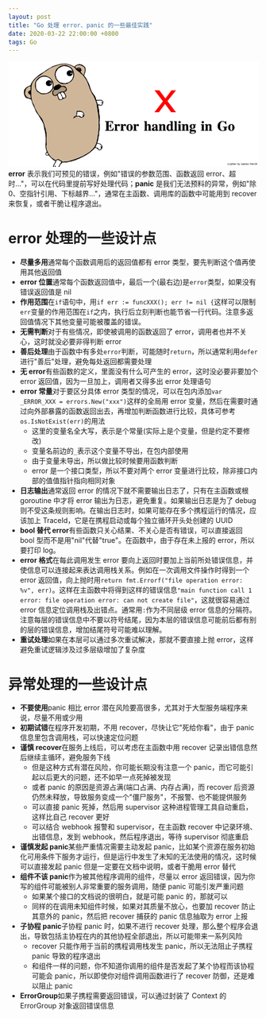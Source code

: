 ```yaml
---
layout: post
title: "Go 处理 error、panic 的一些最佳实践"
date: 2020-03-22 22:00:00 +0800
tags: Go
---
```


![InfluxDB + Grafana](/assets/images/2020-03-22-Go_error_best_practice_1.png)
**error** 表示我们可预见的错误，例如"错误的参数范围、函数返回 error、超时..."，可以在代码里提前写好处理代码；**panic** 是我们无法预料的异常，例如"除 0、空指针引用、下标越界..."，通常在主函数、调用库的函数中可能用到 recover 来恢复，或者干脆让程序退出。

# error 处理的一些设计点

- **尽量多用**通常每个函数调用后的返回值都有 error 类型，要先判断这个值再使用其他返回值
- **error 位置**通常每个函数返回值中，最后一个(最右边)是`error`类型，如果没有错误返回值是 nil
- **作用范围**在`if`语句中，用`if err := funcXXX(); err != nil {`这样可以限制`err`变量的作用范围在`if`之内，执行后立刻判断也能节省一行代码。注意多返回值情况下其他变量可能被覆盖的错误。
- **无需判断**对于有些情况，即使被调用的函数返回了 error，调用者也并不关心，这时就没必要非得判断 error
- **善后处理**由于函数中有多处`error`判断，可能随时`return`，所以通常利用`defer`进行"善后"处理，避免每处返回都需要处理
- **无 error**有些函数的定义，里面没有什么可产生的 error，这时没必要非要加个 error 返回值，因为一旦加上，调用者又得多出 error 处理语句
- **error 常量**对于要区分具体 error 类型的情况，可以在包内添加`var _ERROR_XXX = errors.New("xxx")`这样的全局用 error 变量，然后在需要时通过向外部暴露的函数返回出去，再增加判断函数进行比较，具体可参考`os.IsNotExist(err)`的用法
  - 这里的变量名全大写，表示是个常量(实际上是个变量，但是约定不要修改)
  - 变量名前边的`_`表示这个变量不导出，在包内部使用
  - 由于变量未导出，所以做比较时候要用函数判断
  - error 是一个接口类型，所以不要对两个 error 变量进行比较，除非接口内部的值值指针指向相同对象
- **日志输出**通常返回 error 的情况下就不需要输出日志了，只有在主函数或根 goroutine 中才将 error 输出为日志，避免重复。如果输出日志是为了 debug 则不受这条规则影响。在输出日志时，如果可能存在多个携程运行的情况，应该加上 TraceId，它是在携程启动或每个独立循环开头处创建的 UUID
- **bool 替代 error**有些函数只关心结果、不关心是否有错误，可以直接返回 bool 型而不是用"nil"代替"true"。在函数中，由于存在未上报的 error，所以要打印 log。
- **error 格式**在每此调用发生 error 要向上返回时要加上当前所处错误信息，并使信息可以连接起来表达调用栈关系。例如在一次调用文件操作时得到一个 error 返回值，向上抛时用`return fmt.Errorf("file operation error: %v", err)`。这样在主函数中将得到这样的错误信息`"main function call 1 error: file operation error: can not create file"`，这就很容易通过 error 信息定位调用栈及出错点。通常用`:`作为不同层级 error 信息的分隔符。注意每层的错误信息中不要以符号结尾，因为本层的错误信息可能前后都有别的层的错误信息，增加结尾符号可能难以理解。
- **重试处理**如果在本层可以通过多次重试解决，那就不要直接上抛 error，这样避免重试逻辑涉及过多层级增加了复杂度

# 异常处理的一些设计点

- **不要使用**panic 相比 error 潜在风险要高很多，尤其对于大型服务端程序来说，尽量不用或少用
- **初期试错**在程序开发初期，不用 recover，尽快让它"死给你看"，由于 panic 信息里包含调用栈，可以快速定位问题
- **谨慎 recover**在服务上线后，可以考虑在主函数中用 recover 记录出错信息然后继续主循环，避免服务下线
  - 但是这种方式有潜在风险，你可能长期没有注意一个 panic，而它可能引起以后更大的问题，还不如早一点死掉被发现
  - 或者 panic 的原因是资源占满(端口占满、内存占满)，而 recover 后资源仍然未释放，导致服务变成一个"僵尸服务"，不报警、也不能提供服务
  - 可以直接 panic 死掉，然后用 supervisor 这种进程管理工具自动重启，这样比自己 recover 更好
  - 可以结合 webhook 报警和 supervisor，在主函数 recover 中记录环境、出错信息，发到 webhook，然后程序退出，等待 supervisor 彻底重启
- **谨慎发起 panic**某些严重情况需要主动发起 panic，比如某个资源在服务初始化可用条件下服务才运行，但是运行中发生了未知的无法使用的情况，这时候可以直接发起 panic 但是一定要在文档中说明，或者干脆用 error 替代
- **组件不该 panic**作为被其他程序调用的组件，尽量以 error 返回错误，因为你写的组件可能被别人非常重要的服务调用，随便 panic 可能引发严重问题
  - 如果某个接口的文档说的很明白，就是可能 panic 的，那就可以
  - 同样的在调用未知组件时候，如果对其质量不放心，也要加 recover 防止其意外的 panic，然后把 recover 捕获的 panic 信息抽取为 error 上报
- **子协程 panic**子协程 panic 时，如果不进行 recover 处理，那么整个程序会退出，导致包括主协程在内的其他协程全部退出，所以可能带来一系列风险
  - recover 只能作用于当前的携程调用栈发生 panic，所以无法阻止子携程 panic 导致的程序退出
  - 和组件一样的问题，你不知道你调用的组件是否发起了某个协程而该协程可能会 panic，所以即使你对组件调用函数进行了 recover 防御，还是难以阻止 panic
- **ErrorGroup**如果子携程需要返回错误，可以通过封装了 Context 的 ErrorGroup 对象返回错误信息
